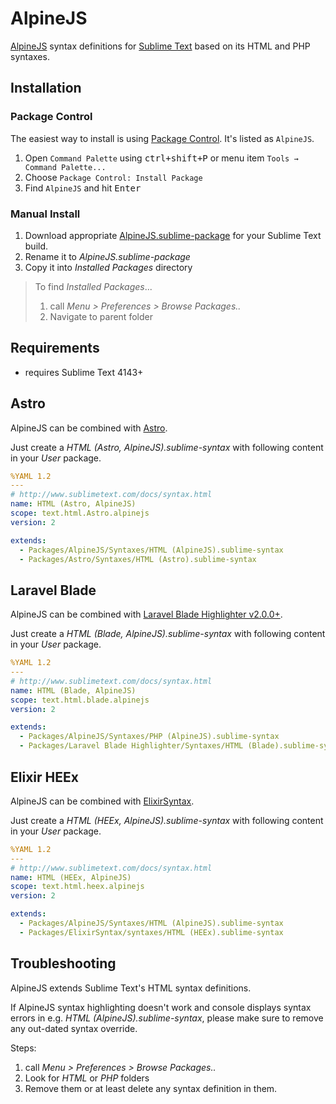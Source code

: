 AlpineJS
========

[AlpineJS](https://alpinejs.dev) syntax definitions for [Sublime Text](https://www.sublimetext.com) based on its HTML and PHP syntaxes.

## Installation

### Package Control

The easiest way to install is using [Package Control](https://packagecontrol.io). It's listed as `AlpineJS`.

1. Open `Command Palette` using <kbd>ctrl+shift+P</kbd> or menu item `Tools → Command Palette...`
2. Choose `Package Control: Install Package`
3. Find `AlpineJS` and hit <kbd>Enter</kbd>

### Manual Install

1. Download appropriate [AlpineJS.sublime-package](https://github.com/SublimeText/AlpineJS/releases) for your Sublime Text build.
2. Rename it to _AlpineJS.sublime-package_
3. Copy it into _Installed Packages_ directory

> To find _Installed Packages_...
>
> 1. call _Menu > Preferences > Browse Packages.._
> 2. Navigate to parent folder

## Requirements

- requires Sublime Text 4143+

## Astro

AlpineJS can be combined with [Astro](https://packagecontrol.io/packages/Astro).

Just create a _HTML (Astro, AlpineJS).sublime-syntax_ with following content in your _User_ package.

```yaml
%YAML 1.2
---
# http://www.sublimetext.com/docs/syntax.html
name: HTML (Astro, AlpineJS)
scope: text.html.Astro.alpinejs
version: 2

extends:
  - Packages/AlpineJS/Syntaxes/HTML (AlpineJS).sublime-syntax
  - Packages/Astro/Syntaxes/HTML (Astro).sublime-syntax
```

## Laravel Blade

AlpineJS can be combined with [Laravel Blade Highlighter v2.0.0+](https://packagecontrol.io/packages/Laravel%20Blade%20Highlighter).

Just create a _HTML (Blade, AlpineJS).sublime-syntax_ with following content in your _User_ package.

```yaml
%YAML 1.2
---
# http://www.sublimetext.com/docs/syntax.html
name: HTML (Blade, AlpineJS)
scope: text.html.blade.alpinejs
version: 2

extends:
  - Packages/AlpineJS/Syntaxes/PHP (AlpineJS).sublime-syntax
  - Packages/Laravel Blade Highlighter/Syntaxes/HTML (Blade).sublime-syntax
```

## Elixir HEEx

AlpineJS can be combined with [ElixirSyntax](https://packagecontrol.io/packages/ElixirSyntax).

Just create a _HTML (HEEx, AlpineJS).sublime-syntax_ with following content in your _User_ package.

```yaml
%YAML 1.2
---
# http://www.sublimetext.com/docs/syntax.html
name: HTML (HEEx, AlpineJS)
scope: text.html.heex.alpinejs
version: 2

extends:
  - Packages/AlpineJS/Syntaxes/HTML (AlpineJS).sublime-syntax
  - Packages/ElixirSyntax/syntaxes/HTML (HEEx).sublime-syntax
```

## Troubleshooting

AlpineJS extends Sublime Text's HTML syntax definitions.

If AlpineJS syntax highlighting doesn't work and console displays syntax errors in e.g. _HTML (AlpineJS).sublime-syntax_, please make sure to remove any out-dated syntax override.

Steps:

1. call _Menu > Preferences > Browse Packages.._
2. Look for _HTML_ or _PHP_ folders
3. Remove them or at least delete any syntax definition in them.

